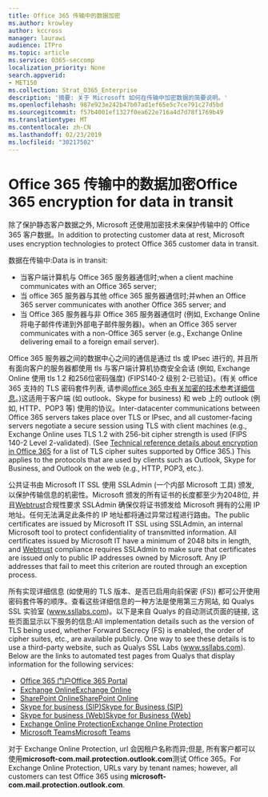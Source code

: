 ```yaml
---
title: Office 365 传输中的数据加密
ms.author: krowley
author: kccross
manager: laurawi
audience: ITPro
ms.topic: article
ms.service: O365-seccomp
localization_priority: None
search.appverid:
- MET150
ms.collection: Strat_O365_Enterprise
description: '摘要: 关于 Microsoft 如何在传输中加密数据的简要说明。'
ms.openlocfilehash: 987e923e242b47b07ad1ef65e5c7ce791c27d5bd
ms.sourcegitcommit: f57b4001ef1327f0ea622e716a4d7d78f1769b49
ms.translationtype: MT
ms.contentlocale: zh-CN
ms.lasthandoff: 02/23/2019
ms.locfileid: "30217502"
---
```

# <a name="office-365-encryption-for-data-in-transit"></a><span data-ttu-id="a1e1b-103">Office 365 传输中的数据加密</span><span class="sxs-lookup"><span data-stu-id="a1e1b-103">Office 365 encryption for data in transit</span></span>

<span data-ttu-id="a1e1b-104">除了保护静态客户数据之外, Microsoft 还使用加密技术来保护传输中的 Office 365 客户数据。</span><span class="sxs-lookup"><span data-stu-id="a1e1b-104">In addition to protecting customer data at rest, Microsoft uses encryption technologies to protect Office 365 customer data in transit.</span></span> 

<span data-ttu-id="a1e1b-105">数据在传输中:</span><span class="sxs-lookup"><span data-stu-id="a1e1b-105">Data is in transit:</span></span>
- <span data-ttu-id="a1e1b-106">当客户端计算机与 Office 365 服务器通信时;</span><span class="sxs-lookup"><span data-stu-id="a1e1b-106">when a client machine communicates with an Office 365 server;</span></span>
- <span data-ttu-id="a1e1b-107">当 office 365 服务器与其他 office 365 服务器通信时;并</span><span class="sxs-lookup"><span data-stu-id="a1e1b-107">when an Office 365 server communicates with another Office 365 server; and</span></span>
- <span data-ttu-id="a1e1b-108">当 Office 365 服务器与非 Office 365 服务器通信时 (例如, Exchange Online 将电子邮件传递到外部电子邮件服务器)。</span><span class="sxs-lookup"><span data-stu-id="a1e1b-108">when an Office 365 server communicates with a non-Office 365 server (e.g., Exchange Online delivering email to a foreign email server).</span></span>

<span data-ttu-id="a1e1b-p101">Office 365 服务器之间的数据中心之间的通信是通过 tls 或 IPsec 进行的, 并且所有面向客户的服务器都使用 tls 与客户端计算机协商安全会话 (例如, Exchange Online 使用 tls 1.2 和256位密码强度) (FIPS140-2 级别 2-已验证)。(有关 office 365 支持的 TLS 密码套件列表, 请参阅[office 365 中有关加密的技术参考详细信息](https://support.office.com/article/Technical-reference-details-about-encryption-in-Office-365-862CBE93-4268-4EF9-BA79-277545ECF221)。)这适用于客户端 (如 outlook、Skype for business) 和 web 上的 outlook (例如, HTTP、POP3 等) 使用的协议。</span><span class="sxs-lookup"><span data-stu-id="a1e1b-p101">Inter-datacenter communications between Office 365 servers takes place over TLS or IPsec, and all customer-facing servers negotiate a secure session using TLS with client machines (e.g., Exchange Online uses TLS 1.2 with 256-bit cipher strength is used (FIPS 140-2 Level 2-validated). (See [Technical reference details about encryption in Office 365](https://support.office.com/article/Technical-reference-details-about-encryption-in-Office-365-862CBE93-4268-4EF9-BA79-277545ECF221) for a list of TLS cipher suites supported by Office 365.) This applies to the protocols that are used by clients such as Outlook, Skype for Business, and Outlook on the web (e.g., HTTP, POP3, etc.).</span></span>

<span data-ttu-id="a1e1b-p102">公共证书由 Microsoft IT SSL 使用 SSLAdmin (一个内部 Microsoft 工具) 颁发, 以保护传输信息的机密性。Microsoft 颁发的所有证书的长度都至少为2048位, 并且[Webtrust](http://www.webtrust.org/homepage-documents/item70372.pdf)合规性要求 SSLAdmin 确保仅将证书颁发给 Microsoft 拥有的公用 IP 地址。任何无法满足此条件的 IP 地址都将通过异常过程进行路由。</span><span class="sxs-lookup"><span data-stu-id="a1e1b-p102">The public certificates are issued by Microsoft IT SSL using SSLAdmin, an internal Microsoft tool to protect confidentiality of transmitted information. All certificates issued by Microsoft IT have a minimum of 2048 bits in length, and [Webtrust](http://www.webtrust.org/homepage-documents/item70372.pdf) compliance requires SSLAdmin to make sure that certificates are issued only to public IP addresses owned by Microsoft. Any IP addresses that fail to meet this criterion are routed through an exception process.</span></span>

<span data-ttu-id="a1e1b-p103">所有实现详细信息 (如使用的 TLS 版本、是否已启用向前保密 (FS)) 都可公开使用密码套件等的顺序。查看这些详细信息的一种方法是使用第三方网站, 如 Qualys SSL 实验室 (www.ssllabs.com)。以下是来自 Qualys 的自动测试页面的链接, 这些页面显示以下服务的信息:</span><span class="sxs-lookup"><span data-stu-id="a1e1b-p103">All implementation details such as the version of TLS being used, whether Forward Secrecy (FS) is enabled, the order of cipher suites, etc., are available publicly. One way to see these details is to use a third-party website, such as Qualys SSL Labs (www.ssllabs.com). Below are the links to automated test pages from Qualys that display information for the following services:</span></span>
- [<span data-ttu-id="a1e1b-117">Office 365 门户</span><span class="sxs-lookup"><span data-stu-id="a1e1b-117">Office 365 Portal</span></span>](https://www.ssllabs.com/ssltest/analyze.html?d=portal.office.com&hideResults=on)
- [<span data-ttu-id="a1e1b-118">Exchange Online</span><span class="sxs-lookup"><span data-stu-id="a1e1b-118">Exchange Online</span></span>](https://www.ssllabs.com/ssltest/analyze.html?d=outlook.office365.com&hideResults=on)
- [<span data-ttu-id="a1e1b-119">SharePoint Online</span><span class="sxs-lookup"><span data-stu-id="a1e1b-119">SharePoint Online</span></span>](https://www.ssllabs.com/ssltest/analyze.html?d=microsoft-my.sharepoint.com&hideResults=on)
- [<span data-ttu-id="a1e1b-120">Skype for business (SIP)</span><span class="sxs-lookup"><span data-stu-id="a1e1b-120">Skype for Business (SIP)</span></span>](https://www.ssllabs.com/ssltest/analyze.html?d=sipdir.online.lync.com)
- [<span data-ttu-id="a1e1b-121">Skype for business (Web)</span><span class="sxs-lookup"><span data-stu-id="a1e1b-121">Skype for Business (Web)</span></span>](https://www.ssllabs.com/ssltest/analyze.html?d=webdir.online.lync.com&hideResults=on)
- [<span data-ttu-id="a1e1b-122">Exchange Online Protection</span><span class="sxs-lookup"><span data-stu-id="a1e1b-122">Exchange Online Protection</span></span>](https://ssl-tools.net/mailservers/microsoft-com.mail.protection.outlook.com)
- [<span data-ttu-id="a1e1b-123">Microsoft Teams</span><span class="sxs-lookup"><span data-stu-id="a1e1b-123">Microsoft Teams</span></span>](https://www.ssllabs.com/ssltest/analyze.html?d=teams.microsoft.com&latest)

<span data-ttu-id="a1e1b-124">对于 Exchange Online Protection, url 会因租户名称而异;但是, 所有客户都可以使用**microsoft-com.mail.protection.outlook.com**测试 Office 365。</span><span class="sxs-lookup"><span data-stu-id="a1e1b-124">For Exchange Online Protection, URLs vary by tenant names; however, all customers can test Office 365 using **microsoft-com.mail.protection.outlook.com**.</span></span>
